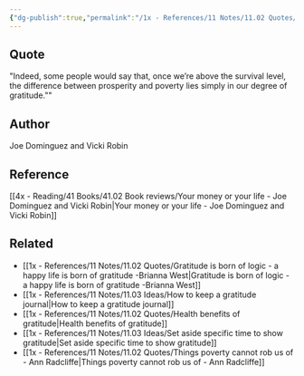 ```yaml
---
{"dg-publish":true,"permalink":"/1x - References/11 Notes/11.02 Quotes/Once were above the survival level, the difference between prosperity and poverty lies simply in our degree of gratitude - Joe Dominguez and Vicki Robin/","title":"Once were above the survival level, the difference between prosperity and poverty lies simply in our degree of gratitude - Joe Dominguez and Vicki Robin","noteIcon":"","created":"2023-11-05T22:21:00.000+03:00","updated":"2024-02-14T20:18:40.069+03:00"}
---
```



## Quote
"Indeed, some people would say that, once we’re above the survival level, the difference between prosperity and poverty lies simply in our degree of gratitude.""

## Author
Joe Dominguez and Vicki Robin

## Reference
[[4x - Reading/41 Books/41.02 Book reviews/Your money or your life - Joe Dominguez and Vicki Robin\|Your money or your life - Joe Dominguez and Vicki Robin]]

## Related
- [[1x - References/11 Notes/11.02 Quotes/Gratitude is born of logic - a happy life is born of gratitude -Brianna West\|Gratitude is born of logic - a happy life is born of gratitude -Brianna West]]
- [[1x - References/11 Notes/11.03 Ideas/How to keep a gratitude journal\|How to keep a gratitude journal]]
- [[1x - References/11 Notes/11.02 Quotes/Health benefits of gratitude\|Health benefits of gratitude]]
- [[1x - References/11 Notes/11.03 Ideas/Set aside specific time to show gratitude\|Set aside specific time to show gratitude]]
- [[1x - References/11 Notes/11.02 Quotes/Things poverty cannot rob us of - Ann Radcliffe\|Things poverty cannot rob us of - Ann Radcliffe]]